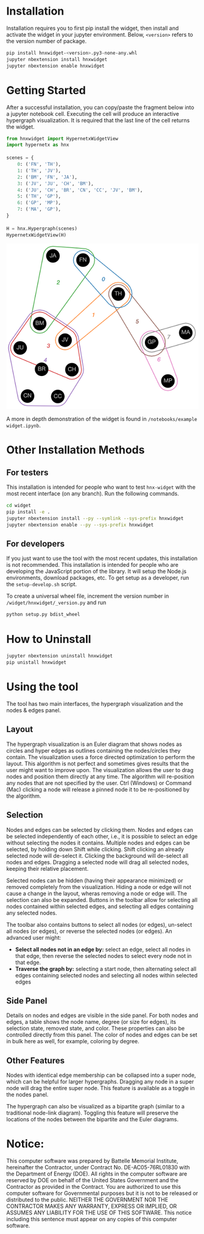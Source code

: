 # Installation
Installation requires you to first pip install the widget, then install and activate the widget in your jupyter environment. Below, `<version>` refers to the version number of package.

```sh
pip install hnxwidget-<version>.py3-none-any.whl
jupyter nbextension install hnxwidget
jupyter nbextension enable hnxwidget
```

# Getting Started
After a successful installation, you can copy/paste the fragment below into a jupyter notebook cell. Executing the cell will produce an interactive hypergraph visualization. It is required that the last line of the cell returns the widget.
```py
from hnxwidget import HypernetxWidgetView
import hypernetx as hnx

scenes = {
    0: ('FN', 'TH'),
    1: ('TH', 'JV'),
    2: ('BM', 'FN', 'JA'),
    3: ('JV', 'JU', 'CH', 'BM'),
    4: ('JU', 'CH', 'BR', 'CN', 'CC', 'JV', 'BM'),
    5: ('TH', 'GP'),
    6: ('GP', 'MP'),
    7: ('MA', 'GP'),
}

H = hnx.Hypergraph(scenes)
HypernetxWidgetView(H)
```
![Screenshot of HNX Widget](hnx-widget-screenshot.png)

A more in depth demonstration of the widget is found in `/notebooks/example widget.ipynb`.

# Other Installation Methods
## For testers
This installation is intended for people who want to test `hnx-widget` with the most recent interface (on any branch). Run the following commands.
```sh
cd widget
pip install -e .
jupyter nbextension install --py --symlink --sys-prefix hnxwidget
jupyter nbextension enable --py --sys-prefix hnxwidget
```

## For developers
If you just want to use the tool with the most recent updates, this installation is not recommended. This installation is intended for people who are developing the JavaScript portion of the library. It will setup the Node.js environments, download packages, etc. To get setup as a developer, run the `setup-develop.sh` script.

To create a universal wheel file, increment the version number in `/widget/hnxwidget/_version.py` and run 
```sh
python setup.py bdist_wheel
```

# How to Uninstall
```sh
jupyter nbextension uninstall hnxwidget
pip unistall hnxwidget
```
# Using the tool
The tool has two main interfaces, the hypergraph visualization and the nodes & edges panel. 

## Layout
The hypergraph visualization is an Euler diagram that shows nodes as circles and hyper edges as outlines containing the nodes/circles they contain. The visualization uses a force directed optimization to perform the layout. This algorithm is not perfect and sometimes gives results that the user might want to improve upon. The visualization allows the user to drag nodes and position them directly at any time. The algorithm will re-position any nodes that are not specified by the user. Ctrl (Windows) or Command (Mac) clicking a node will release a pinned node it to be re-positioned by the algorithm.

## Selection
Nodes and edges can be selected by clicking them. Nodes and edges can be selected independently of each other, i.e., it is possible to select an edge without selecting the nodes it contains. Multiple nodes and edges can be selected, by holding down Shift while clicking. Shift clicking an already selected node will de-select it. Clicking the background will de-select all nodes and edges. Dragging a selected node will drag all selected nodes, keeping their relative placement.

Selected nodes can be hidden (having their appearance minimized) or removed completely from the visualization. Hiding a node or edge will not cause a change in the layout, wheras removing a node or edge will. The selection can also be expanded. Buttons in the toolbar allow for selecting all nodes contained within selected edges, and selecting all edges containing any selected nodes.

The toolbar also contains buttons to select all nodes (or edges), un-select all nodes (or edges), or reverse the selected nodes (or edges). An advanced user might:

* **Select all nodes not in an edge by:** select an edge, select all nodes in that edge, then reverse the selected nodes to select every node not in that edge.
* **Traverse the graph by:** selecting a start node, then alternating select all edges containing selected nodes and selecting all nodes within selected edges

## Side Panel
Details on nodes and edges are visible in the side panel. For both nodes and edges, a table shows the node name, degree (or size for edges), its selection state, removed state, and color. These properties can also be controlled directly from this panel. The color of nodes and edges can be set in bulk here as well, for example, coloring by degree.

## Other Features
Nodes with identical edge membership can be collapsed into a super node, which can be helpful for larger hypergraphs. Dragging any node in a super node will drag the entire super node. This feature is available as a toggle in the nodes panel.

The hypergraph can also be visualized as a bipartite graph (similar to a traditional node-link diagram). Toggling this feature will preserve the locations of the nodes between the bipartite and the Euler diagrams.

# Notice:
This computer software was prepared by Battelle Memorial Institute, hereinafter the Contractor, under Contract No. DE-AC05-76RL01830 with the Department of Energy (DOE).  All rights in the computer software are reserved by DOE on behalf of the United States Government and the Contractor as provided in the Contract.  You are authorized to use this computer software for Governmental purposes but it is not to be released or distributed to the public.  NEITHER THE GOVERNMENT NOR THE CONTRACTOR MAKES ANY WARRANTY, EXPRESS OR IMPLIED, OR ASSUMES ANY LIABILITY FOR THE USE OF THIS SOFTWARE.  This notice including this sentence must appear on any copies of this computer software.